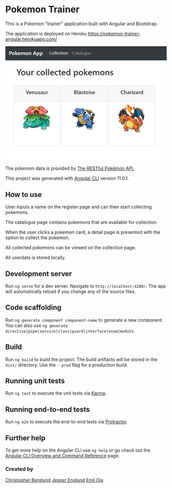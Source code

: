 # Pokemon Trainer
This is a Pokemon "trainer" application built with Angular and Bootstrap.

The application is deployed on Heroku https://pokemon-trainer-angular.herokuapp.com/

![collection-screenshot](pokemon-trainer.JPG)

The pokemon data is provided by [The RESTful Pokémon API.](https://pokeapi.co/)

This project was generated with [Angular CLI](https://github.com/angular/angular-cli) version 11.0.1.


## How to use

User inputs a name on the register page and can then start collecting pokemons.

The catalogue page contains pokemons that are available for collection.

When the user clicks a pokemon card, a detail page is presented with the option to collect the pokemon.

All collected pokemons can be viewed on the collection page.

All userdata is stored locally.




## Development server

Run `ng serve` for a dev server. Navigate to `http://localhost:4200/`. The app will automatically reload if you change any of the source files.

## Code scaffolding

Run `ng generate component component-name` to generate a new component. You can also use `ng generate directive|pipe|service|class|guard|interface|enum|module`.

## Build

Run `ng build` to build the project. The build artifacts will be stored in the `dist/` directory. Use the `--prod` flag for a production build.

## Running unit tests

Run `ng test` to execute the unit tests via [Karma](https://karma-runner.github.io).

## Running end-to-end tests

Run `ng e2e` to execute the end-to-end tests via [Protractor](http://www.protractortest.org/).

## Further help

To get more help on the Angular CLI use `ng help` or go check out the [Angular CLI Overview and Command Reference](https://angular.io/cli) page.

### Created by

[Christopher Berglund](https://github.com/cberg9) [Jesper Englund](https://github.com/englundjesper) [Emil Oja](https://github.com/xtrmil)

